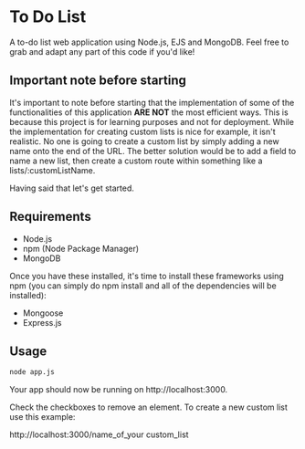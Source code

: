 # To Do List

A to-do list web application using Node.js, EJS and MongoDB. Feel free
to grab and adapt any part of this code if you'd like!

## Important note before starting

It's important to note before starting that the implementation of some of the functionalities of this application __ARE NOT__ the most efficient ways. This is because this project is for learning purposes and not for deployment. While the implementation for creating custom lists is nice for example, it isn't realistic. No one is going to create a custom list by simply adding a new name onto the end of the URL. The better solution would be to add a field to name a new list, then create a custom route within something like a  lists/:customListName. 

Having said that let's get started.

## Requirements

* Node.js
* npm (Node Package Manager)
* MongoDB

Once you have these installed, it's time to install these frameworks using npm (you can simply do npm install and all of the dependencies will be installed):

* Mongoose
* Express.js

## Usage

```bash
node app.js
```

Your app should now be running on http://localhost:3000.

Check the checkboxes to remove an element. To create a new custom list use this example:

http://localhost:3000/name_of_your custom_list






